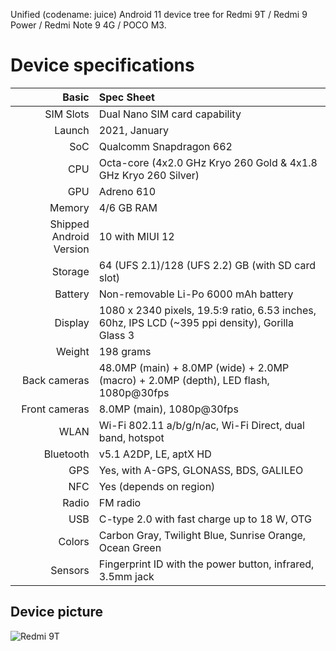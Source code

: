 Unified (codename: juice) Android 11 device tree for Redmi 9T / Redmi 9 Power / Redmi Note 9 4G / POCO M3.

# Device specifications

Basic   | Spec Sheet
-------:|:-------------------------
SIM Slots | Dual Nano SIM card capability
Launch	| 2021, January
SoC     | Qualcomm Snapdragon 662
CPU     | Octa-core (4x2.0 GHz Kryo 260 Gold & 4x1.8 GHz Kryo 260 Silver)
GPU     | Adreno 610
Memory  | 4/6 GB RAM
Shipped Android Version | 10 with MIUI 12
Storage | 64 (UFS 2.1)/128 (UFS 2.2) GB (with SD card slot)
Battery | Non-removable Li-Po 6000 mAh battery
Display | 1080 x 2340 pixels, 19.5:9 ratio, 6.53 inches, 60hz, IPS LCD (~395 ppi density), Gorilla Glass 3
Weight  | 198 grams
Back cameras   | 48.0MP (main) + 8.0MP (wide) + 2.0MP (macro) + 2.0MP (depth), LED flash, 1080p@30fps
Front cameras  | 8.0MP (main), 1080p@30fps
WLAN  | Wi-Fi 802.11 a/b/g/n/ac, Wi-Fi Direct, dual band, hotspot
Bluetooth  | v5.1 A2DP, LE, aptX HD
GPS	    | Yes, with A-GPS, GLONASS, BDS, GALILEO
NFC	    | Yes (depends on region)
Radio   | FM radio
USB	    | C-type 2.0 with fast charge up to 18 W, OTG
Colors 	| Carbon Gray, Twilight Blue, Sunrise Orange, Ocean Green
Sensors | Fingerprint ID with the power button, infrared, 3.5mm jack

## Device picture

![Redmi 9T](https://i01.appmifile.com/webfile/globalimg/products/pc/redmi-9t/specs_01.png "Redmi 9T")